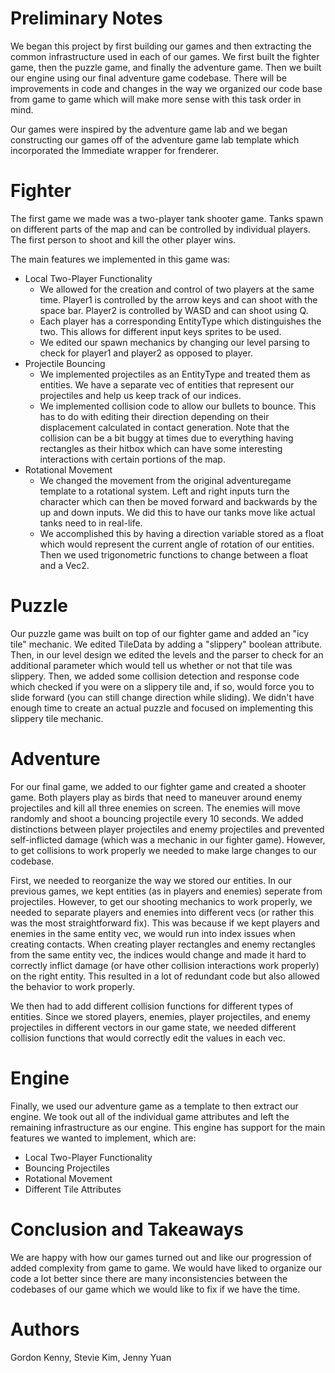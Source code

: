 # Preliminary Notes

We began this project by first building our games and then extracting the common infrastructure used in each of our games. We first built the fighter game, then the puzzle game, and finally the adventure game. Then we built our engine using our final adventure game codebase. There will be improvements in code and
changes in the way we organized our code base from game to game which will make more sense with this task order in mind.

Our games were inspired by the adventure game lab and we began constructing our games off of the adventure game lab template which incorporated the Immediate
wrapper for frenderer.

# Fighter

The first game we made was a two-player tank shooter game. Tanks spawn on different parts of the map and can be controlled by individual players. The first
person to shoot and kill the other player wins.

The main features we implemented in this game was:

* Local Two-Player Functionality
  * We allowed for the creation and control of two players at the same time. Player1 is controlled by the arrow keys and can shoot with the space bar.            Player2 is controlled by WASD and can shoot using Q.
  * Each player has a corresponding EntityType which distinguishes the two. This allows for different input keys sprites to be used.
  * We edited our spawn mechanics by changing our level parsing to check for player1 and player2 as opposed to player.
* Projectile Bouncing
  * We implemented projectiles as an EntityType and treated them as entities. We have a separate vec of entities that represent our projectiles and help
    us keep track of our indices.
  * We implemented collision code to allow our bullets to bounce. This has to do with editing their direction depending on their displacement calculated
    in contact generation. Note that the collision can be a bit buggy at times due to everything having rectangles as their hitbox which can have some
    interesting interactions with certain portions of the map.
* Rotational Movement
  * We changed the movement from the original adventuregame template to a rotational system. Left and right inputs turn the character which can then be moved
    forward and backwards by the up and down inputs. We did this to have our tanks move like actual tanks need to in real-life.
  * We accomplished this by having a direction variable stored as a float which would represent the current angle of rotation of our entities. Then we used
    trigonometric functions to change between a float and a Vec2.

# Puzzle

Our puzzle game was built on top of our fighter game and added an "icy tile" mechanic. We edited TileData by adding a "slippery" boolean attribute. Then, in our level design we edited the levels and the parser to check for an additional parameter which would tell us whether or not that tile was slippery. Then, we added some collision detection and response code which checked if you were on a slippery tile and, if so, would force you to slide forward (you can still change direction while sliding). We didn't have enough time to create an actual puzzle and focused on implementing this slippery tile mechanic.

# Adventure

For our final game, we added to our fighter game and created a shooter game. Both players play as birds that need to maneuver around enemy projectiles and kill all three enemies on screen. The enemies will move randomly and shoot a bouncing projectile every 10 seconds. We added distinctions between player projectiles and enemy projectiles and prevented self-inflicted damage (which was a mechanic in our fighter game). However, to get collisions to work properly we needed to make large changes to our codebase.

First, we needed to reorganize the way we stored our entities. In our previous games, we kept entities (as in players and enemies) seperate from projectiles. However, to get our shooting mechanics to work properly, we needed to separate players and enemies into different vecs (or rather this was the most straightforward fix). This was because if we kept players and enemies in the same entity vec, we would run into index issues when creating contacts. When creating player rectangles and enemy rectangles from the same entity vec, the indices would change and made it hard to correctly inflict damage (or have other collision interactions work properly) on the right entity. This resulted in a lot of redundant code but also allowed the behavior to work properly.

We then had to add different collision functions for different types of entities. Since we stored players, enemies, player projectiles, and enemy projectiles in different vectors in our game state, we needed different collision functions that would correctly edit the values in each vec.

# Engine

Finally, we used our adventure game as a template to then extract our engine. We took out all of the individual game attributes and left the remaining infrastructure as our engine. This engine has support for the main features we wanted to implement, which are:

* Local Two-Player Functionality
* Bouncing Projectiles
* Rotational Movement
* Different Tile Attributes

# Conclusion and Takeaways

We are happy with how our games turned out and like our progression of added complexity from game to game. We would have liked to organize our code a lot better since there are many inconsistencies between the codebases of our game which we would like to fix if we have the time.

# Authors

Gordon Kenny, Stevie Kim, Jenny Yuan
